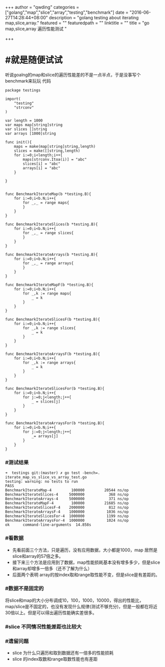 +++
author = "qwding"
categories = ["golang","map","slice","array","testing","benchmark"]
date = "2016-06-27T14:28:44+08:00"
description = "golang testing about iterating map,slice,array."
featured = ""
featuredpath = ""
linktitle = ""
title = "go map,slice,array 遍历性能测试 "

+++

# #就是随便试试

听说goalng的map和slice的遍历性能差的不是一点半点，于是没事写个benchmark来玩玩
代码
```
package testings

import(
	"testing"
	"strconv"
)

var length = 1000
var maps map[string]string
var slices []string
var arrays [1000]string

func init(){
	maps = make(map[string]string,length)
	slices = make([]string,length)
	for i:=0;i<length;i++{
		maps[strconv.Itoa(i)] = "abc"
		slices[i] = "abc"
		arrays[i] = "abc"
	}

}


func BenchmarkIterateMap(b *testing.B){
	for i:=0;i<b.N;i++{
		for _,_ = range maps{
		}
	}
}

func BenchmarkIterateSlices(b *testing.B){
	for i:=0;i<b.N;i++{
		for _,_ = range slices{
		}
	}
}

func BenchmarkIterateArrays(b *testing.B){
	for i:=0;i<b.N;i++{
		for _,_ = range arrays{
		}
	}
}

func BenchmarkIterateMapF(b *testing.B){
	for i:=0;i<b.N;i++{
		for _,k := range maps{
			_ = k
		}
	}
}

func BenchmarkIterateSlicesF(b *testing.B){
	for i:=0;i<b.N;i++{
		for _,k := range slices{
			_ = k
		}
	}
}

func BenchmarkIterateArraysF(b *testing.B){
	for i:=0;i<b.N;i++{
		for _,k := range arrays{
			_ = k
		}
	}
}

func BenchmarkIterateSlicesFor(b *testing.B){
	for i:=0;i<b.N;i++{
		for j:=0;j<length;j++{
			_ = slices[j]
		}
	}
}

func BenchmarkIterateArraysFor(b *testing.B){
	for i:=0;i<b.N;i++{
		for j:=0;j<length;j++{
			_= arrays[j]
		}
	}
}
```

### #测试结果

```
➜  testings git:(master) ✗ go test -bench=. iterate_map_vs_slice_vs_array_test.go
testing: warning: no tests to run
PASS
BenchmarkIterateMap-4      	  100000	     20544 ns/op
BenchmarkIterateSlices-4   	 5000000	       368 ns/op
BenchmarkIterateArrays-4   	 5000000	       371 ns/op
BenchmarkIterateMapF-4     	  100000	     21685 ns/op
BenchmarkIterateSlicesF-4  	 2000000	       812 ns/op
BenchmarkIterateArraysF-4  	 1000000	      1036 ns/op
BenchmarkIterateSlicesFor-4	 1000000	      1199 ns/op
BenchmarkIterateArraysFor-4	 1000000	      1024 ns/op
ok  	command-line-arguments	14.858s
```

### #看数据
* 先看前面三个方法，只是遍历，没有应用数据，大小都是1000，map 居然是slice和array的57倍之多。
* 接下来三个方法是应用到了数据，map性能损耗基本没有增多多少，但是slice和array却增多一倍多（还不了解为什么）
* 后面两个表明 array的按index取和range取性能不变，但是slice是有差距的。

### #数据不是固定的
将slice和map的大小分布调成10，100，1000，10000，得出的性能比，map/slice是不固定的，也没有发现什么规律(测试不够充分)，但是一般都在将近30倍以上。但是可以得出遍历性能确实差很多。

### #slice 不同情况性能差距也比较大

### #遗留问题 
* slice 为什么只遍历和取到数据还有一倍多的性能损耗
* slice 的index取数和range取数性能也有差距


